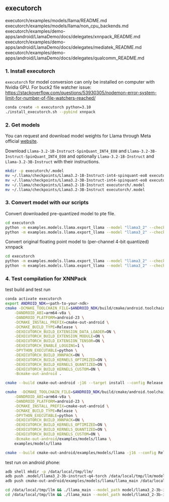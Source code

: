 ## executorch

executorch/examples/models/llama/README.md
executorch/examples/models/llama/non_cpu_backends.md
executorch/examples/demo-apps/android/LlamaDemo/docs/delegates/xnnpack_README.md
executorch/examples/demo-apps/android/LlamaDemo/docs/delegates/mediatek_README.md
executorch/examples/demo-apps/android/LlamaDemo/docs/delegates/qualcomm_README.md

### 1. Install executorch
`executorch` for model conversion can only be installed on computer with Nvidia GPU. For buck2 file watcher issue: https://stackoverflow.com/questions/53930305/nodemon-error-system-limit-for-number-of-file-watchers-reached/
```bash
conda create -n executorch python=3.10
./install_executorch.sh --pybind xnnpack
```

### 2. Get models
You can request and download model weights for Llama through Meta official [website](https://llama.meta.com/).

Download `Llama-3.2-1B-Instruct-SpinQuant_INT4_EO8` and `Llama-3.2-3B-Instruct-SpinQuant_INT4_EO8` and optionally `Llama-3.2-1B-Instruct` and `Llama-3.2-3B-Instruct` with their instructions.

```bash
mkdir -p executorch/.model
mv ~/.llama/checkpoints/Llama3.2-1B-Instruct-int4-spinquant-eo8 executorch/.model
mv ~/.llama/checkpoints/Llama3.2-3B-Instruct-int4-spinquant-eo8 executorch/.model
mv ~/.llama/checkpoints/Llama3.2-1B-Instruct executorch/.model
mv ~/.llama/checkpoints/Llama3.2-3B-Instruct executorch/.model
```

### 3. Convert model with our scripts
Convert downloaded pre-quantized model to pte file.
```bash
cd executorch
python -m examples.models.llama.export_llama --model "llama3_2" --checkpoint .model/Llama3.2-1B-Instruct-int4-spinquant-eo8/consolidated.00.pth --params .model/Llama3.2-1B-Instruct-int4-spinquant-eo8/params.json -kv --use_sdpa_with_kv_cache -X -d fp32 --xnnpack-extended-ops --preq_mode 8da4w_output_8da8w --preq_group_size 32 --max_seq_length 2048 --max_context_length 2048 --preq_embedding_quantize 8,0 --use_spin_quant native --metadata '{"get_bos_id":128000, "get_eos_ids":[128009, 128001]}' --output-dir .model/ --output_name "llama3_2-1b-spinquant.pte"
python -m examples.models.llama.export_llama --model "llama3_2" --checkpoint .model/Llama3.2-3B-Instruct-int4-spinquant-eo8/consolidated.00.pth --params .model/Llama3.2-3B-Instruct-int4-spinquant-eo8/params.json -kv --use_sdpa_with_kv_cache -X -d fp32 --xnnpack-extended-ops --preq_mode 8da4w_output_8da8w --preq_group_size 32 --max_seq_length 2048 --max_context_length 2048 --preq_embedding_quantize 8,0 --use_spin_quant native --metadata '{"get_bos_id":128000, "get_eos_ids":[128009, 128001]}' --output-dir .model/ --output_name "llama3_2-3b-spinquant.pte"
```

Convert original floating point model to (per-channel 4-bit quantized) xnnpack
```bash
cd executorch
python -m examples.models.llama.export_llama --model "llama3_2" --checkpoint .model/Llama3.2-1B-Instruct/consolidated.00.pth --params .model/Llama3.2-1B-Instruct/params.json -kv --use_sdpa_with_kv_cache -X -d fp32 --xnnpack-extended-ops --pt2e_quantize xnnpack_dynamic_qc4 --embedding-quantize 8,0 --max_seq_length 2048 --max_context_length 2048 --metadata '{"get_bos_id":128000, "get_eos_ids":[128009, 128001]}' --output-dir .model/ --output_name "llama3_2-1b-Q4.pte"
python -m examples.models.llama.export_llama --model "llama3_2" --checkpoint .model/Llama3.2-3B-Instruct/consolidated.00.pth --params .model/Llama3.2-3B-Instruct/params.json -kv --use_sdpa_with_kv_cache -X -d fp32 --xnnpack-extended-ops --pt2e_quantize xnnpack_dynamic_qc4 --embedding-quantize 8,0 --max_seq_length 2048 --max_context_length 2048 --metadata '{"get_bos_id":128000, "get_eos_ids":[128009, 128001]}' --output-dir .model/ --output_name "llama3_2-3b-Q4.pte"
``` 

### 4. Test compilation for XNNPack
test build and test run
```bash
conda activate executorch
export ANDROID_NDK=<path-to-your-ndk>
cmake -DCMAKE_TOOLCHAIN_FILE=$ANDROID_NDK/build/cmake/android.toolchain.cmake \
    -DANDROID_ABI=arm64-v8a \
    -DANDROID_PLATFORM=android-23 \
    -DCMAKE_INSTALL_PREFIX=cmake-out-android \
    -DCMAKE_BUILD_TYPE=Release \
    -DEXECUTORCH_BUILD_EXTENSION_DATA_LOADER=ON \
    -DEXECUTORCH_BUILD_EXTENSION_MODULE=ON \
    -DEXECUTORCH_BUILD_EXTENSION_TENSOR=ON \
    -DEXECUTORCH_ENABLE_LOGGING=1 \
    -DPYTHON_EXECUTABLE=python \
    -DEXECUTORCH_BUILD_XNNPACK=ON \
    -DEXECUTORCH_BUILD_KERNELS_OPTIMIZED=ON \
    -DEXECUTORCH_BUILD_KERNELS_QUANTIZED=ON \
    -DEXECUTORCH_BUILD_KERNELS_CUSTOM=ON \
    -Bcmake-out-android .

cmake --build cmake-out-android -j16 --target install --config Release

cmake  -DCMAKE_TOOLCHAIN_FILE=$ANDROID_NDK/build/cmake/android.toolchain.cmake \
    -DANDROID_ABI=arm64-v8a \
    -DANDROID_PLATFORM=android-23 \
    -DCMAKE_INSTALL_PREFIX=cmake-out-android \
    -DCMAKE_BUILD_TYPE=Release \
    -DPYTHON_EXECUTABLE=python \
    -DEXECUTORCH_BUILD_XNNPACK=ON \
    -DEXECUTORCH_BUILD_KERNELS_OPTIMIZED=ON \
    -DEXECUTORCH_BUILD_KERNELS_QUANTIZED=ON \
    -DEXECUTORCH_BUILD_KERNELS_CUSTOM=ON \
    -Bcmake-out-android/examples/models/llama \
    examples/models/llama

cmake --build cmake-out-android/examples/models/llama -j16 --config Release
```

test run on android phone:
```bash
adb shell mkdir -p /data/local/tmp/llm/
adb push .model/llama3_2-3b-instruct-q4-torch /data/local/tmp/llm/model
adb push cmake-out-android/examples/models/llama/llama_main /data/local/tmp/llm/
```

```bash
cd /data/local/tmp/llm && ./llama_main --model_path model/llama3_2-3b-instruct-q4-torch/model.pte --tokenizer_path model/llama3_2-3b-instruct-q4-torch/tokenizer.bin --prompt "What is the capital of France?" --seq_len 120
cd /data/local/tmp/llm && ./llama_main --model_path model/llama3_2-3b-instruct-spinquant-torch/model.pte --tokenizer_path model/llama3_2-3b-instruct-spinquant-torch/tokenizer.bin --prompt "What is the capital of France?" --seq_len 120
```